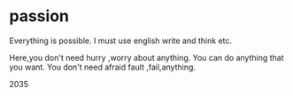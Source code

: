 # passion

Everything is possible. I must use english write and think etc.

Here,you don't need hurry ,worry about anything. You can do anything that you want. You don't need afraid fault ,fail,anything.



2035